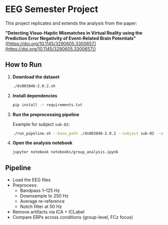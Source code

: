 # EEG Semester Project

This project replicates and extends the analysis from the paper:

**"Detecting Visuo-Haptic Mismatches in Virtual Reality using the Prediction Error Negativity of Event-Related Brain Potentials"**
([https://doi.org/10.1145/3290605.3300657](https://doi.org/10.1145/3290605.3300657))


## How to Run

1. **Download the dataset**

   ```bash
   ./ds003846-2.0.2.sh
   ```

2. **Install dependencies**

   ```bash
   pip install -r requirements.txt
   ```

3. **Run the preprocessing pipeline**

   Example for subject `sub-02`:

   ```bash
   ./run_pipeline.sh --base_path ./ds003846-2.0.2 --subject sub-02 --outdir processed_eeg_data
   ```

4. **Open the analysis notebook**

   ```bash
   jupyter notebook notebooks/group_analysis.ipynb
   ```

## Pipeline

- Load the EEG files
- Preprocess:
  - Bandpass 1–125 Hz
  - Downsample to 250 Hz
  - Average re-reference
  - Notch filter at 50 Hz
- Remove artifacts via ICA + ICLabel
- Compare ERPs across conditions (group-level, FCz focus)